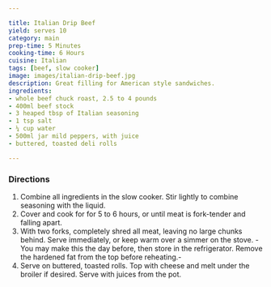```yaml
---

title: Italian Drip Beef
yield: serves 10
category: main
prep-time: 5 Minutes
cooking-time: 6 Hours
cuisine: Italian
tags: [beef, slow cooker]
image: images/italian-drip-beef.jpg
description: Great filling for American style sandwiches.
ingredients:
- whole beef chuck roast, 2.5 to 4 pounds
- 400ml beef stock
- 3 heaped tbsp of Italian seasoning
- 1 tsp salt
- ¼ cup water
- 500ml jar mild peppers, with juice
- buttered, toasted deli rolls

---
```


### Directions

1. Combine all ingredients in the slow cooker. Stir lightly to combine seasoning with the liquid.
2. Cover and cook for for 5 to 6 hours, or until meat is fork-tender and falling apart.
3. With two forks, completely shred all meat, leaving no large chunks behind. Serve immediately, or keep warm over a simmer on the stove. -You may make this the day before, then store in the refrigerator. Remove the hardened fat from the top before reheating.-
5. Serve on buttered, toasted rolls. Top with cheese and melt under the broiler if desired. Serve with juices from the pot.
